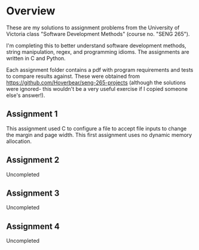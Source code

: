 # Overview

These are my solutions to assignment problems from the University of Victoria class "Software Development Methods" (course no. "SENG 265").

I'm completing this to better understand software development methods, string manipulation, regex, and programming idioms. The assignments are written in C and Python.

Each assignment folder contains a pdf with program requirements and tests to compare results against. These were obtained from https://github.com/Hoverbear/seng-265-projects (although the solutions were ignored- this wouldn't be a very useful exercise if I copied someone else's answer!).

## Assignment 1

This assignment used C to configure a file to accept file inputs to change the margin and page width. This first assignment uses no dynamic memory allocation.

## Assignment 2

Uncompleted

## Assignment 3

Uncompleted

## Assignment 4

Uncompleted
